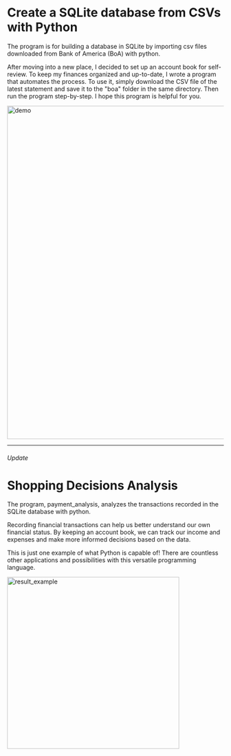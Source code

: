 # Create a SQLite database from CSVs with Python

The program is for building a database in SQLite by importing csv files downloaded from Bank of America (BoA) with python.

After moving into a new place, I decided to set up an account book for self-review. To keep my finances organized and up-to-date, 
I wrote a program that automates the process. To use it, simply download the CSV file of the latest statement and save it to the "boa" folder 
in the same directory. Then run the program step-by-step. I hope this program is helpful for you.

<img width="776" alt="demo" src="https://user-images.githubusercontent.com/98475122/230672888-94c8b337-eeb2-42cd-a386-58827c0b9d99.png">

<hr>

###### Update 

# Shopping Decisions Analysis

The program, payment_analysis, analyzes the transactions recorded in the SQLite database with python.

Recording financial transactions can help us better understand our own financial status. By keeping an account book, we can track our income and 
expenses and make more informed decisions based on the data.

This is just one example of what Python is capable of! There are countless other applications and possibilities with this versatile programming language.

<img width="400" alt="result_example" src="https://user-images.githubusercontent.com/98475122/230673389-f69cd8f6-09a6-4e5a-9952-881e65b5fb60.png">
